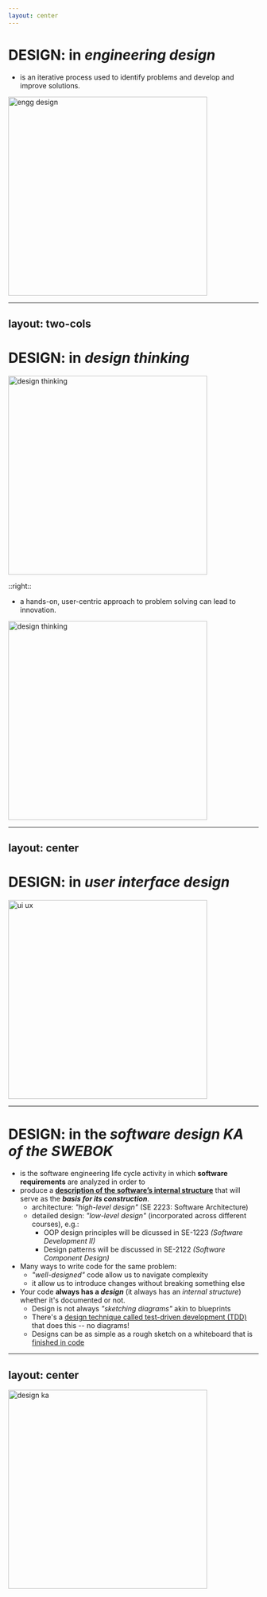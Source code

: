 ```yaml
---
layout: center
---
```


# DESIGN: in _engineering design_

- is an iterative process used to identify problems and develop and improve solutions.

![engg design](https://www.txstate-epdc.net/wp-content/uploads/2019/11/EDP_Model.jpg)

<style>
img {
  height: 350px;
}
</style>

---
layout: two-cols
---

# DESIGN: in _design thinking_

![design thinking](https://media.nngroup.com/media/editor/2016/07/29/designthinking_illustration_final-01-01.png)

::right::

- a hands-on, user-centric approach to problem solving can lead to innovation.

![design thinking](https://public-images.interaction-design.org/literature/articles/materials/jgCD2Yy0TkqNPLdwuYbAJbenOXgifADJankLZjt7.jpg)

<style>
img {
  height: 400px;
}
</style>

---
layout: center
---

# DESIGN: in _user interface design_

![ui ux](https://miro.medium.com/max/1200/1*1Bw8tqzEYn6LzmQInimbFA.png)

<style>
img {
  height: 400px;
}
</style>

---

# DESIGN: in the _software design KA of the SWEBOK_

- is the software engineering life cycle activity in which **software requirements** are analyzed in order to 
- produce a **<u>description of the software’s internal structure</u>** that will serve as the _**basis for 
  its construction**_.
  + architecture: _"high-level design"_ (SE 2223: Software Architecture)
  + detailed design: _"low-level design"_ (incorporated across different courses), e.g.:
    * OOP design principles will be dicussed in SE-1223 _(Software Development II)_
    * Design patterns will be discussed in SE-2122 _(Software Component Design)_
- Many ways to write code for the same problem:
  + _"well-designed"_ code allow us to navigate complexity
  + it allow us to introduce changes without breaking something else
- Your code **always has a _design_** (it always has an _internal structure_) whether it's documented or not.
  + Design is not always _"sketching diagrams"_ akin to blueprints
  + There's a [design technique called test-driven development (TDD)][2] that does this -- no diagrams!
  + Designs can be as simple as a rough sketch on a whiteboard that is [finished in code][1]

[1]: http://calenlegaspi.blogspot.com/2014/09/agile-myth-6-agile-means-no-upfront.html
[2]: https://www.infoq.com/articles/test-driven-design-java/

---
layout: center
---

![design ka](https://www.iso.org/obp/graphics/std/iso_std_iso-iec_tr_19759_ed-2_v2_en/fig_2.1.png)
